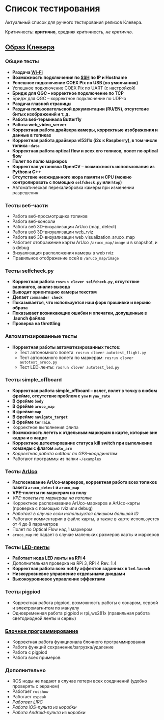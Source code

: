 # Список тестирования

Актуальный список для ручного тестирования релизов Клевера.

Критичность: **критично**, средняя критичность, *не критично*.

## [Образ Клевера](image.md)

### Общие тесты

* **Раздача [Wi-Fi](wifi.md)**
* **Возможность подключения по [SSH](ssh.md) по IP и Hostname**
* **Успешное подключение COEX Pix по USB (по умолчанию)**
* Успешное подключение COEX Pix по UART (с настройкой)
* **Бридж для QGC – корректное подключение по TCP**
* Бридж для QGC – корректное подключение по UDP-b
* **Раздача главной страницы**
* **Раздача пользовательской документации (RU/EN), отсутствие битых изображений и т. д.**
* **Работа веб-терминала Butterfly**
* **Работа web_video_server**
* **Корректная работа драйвера камеры, корректные изображения и данные в топиках**
* **Корректная работа драйвера vl53l1x (i2c к Raspberry), в том числе топика `~data`**
* **Корректная работа optical flow и всех его топиков, полет по optical flow**
* **Полет по полю маркеров**
* **Корректная установка OpenCV – возможность использования из Python и C++**
* **Отсутствие неожиданного жора памяти и CPU (можно контролировать с помощью `selfcheck.py` или `htop`)**
* Автоматическая перекалибровка камеры при изменении разрешения

### Тесты веб-части

* Работа веб-просмотрщика топиков
* Работа веб-консоли
* Работа веб 3D-визуализации ArUco (map, detect)
* Работа веб 3D-визуализации web_rviz
* Работа веб 3D-визуализации web_visualization_aruco_map
* Работает отображение карты ArUco `/aruco_map/image` и в snapshot, и в debug
* Визуализация расположения камеры в web rviz
* Правильное отображение осей в `/aruco_map/image`

### Тесты selfcheck.py

* **Корректная работа `rosrun clover selfcheck.py`, отсутствие варнингов, анализ вывода**
* **Выводит ориентацию камеры текстом**
* **Делает `commander check`**
* **Показывается, что используется наш форк прошивки и версию образа**
* **Показывает возникающие ошибки и опечатки, допущенные в .launch файлах**
* **Проверка на throttling**

### Автоматизированные тесты

* **Корректная работы автоматизированных тестов**:
  * Тест автономного полета: `rosrun clover autotest_flight.py`
  * Тест автономного полета по маркерам: `rosrun clover autotest_aruco.py`
  * Тест LED-ленты: `rosrun clover autotest_led.py`

### Тесты simple_offboard

* **Корректная работа simple_offboard – взлет, полет в точку в любом фрейме, отсутствие проблем с `yaw` и `yaw_rate`**
* **В фрейме `body`**
* **В фрейме `aruco_map`**
* **В фрейме `map`**
* **В фрейме `navigate_target`**
* **В фрейме `terrain`**.
* Корректное выполнения флипа
* **Возможность лететь к отдельным маркерам в карте, которые вне кадра и в кадре**
* **Корректное детектирование статуса kill switch при выполнение команды с флагом `auto_arm`**
* *Корректная работа outdoor по GPS-координатам*
* Работают программы из папки `~/examples`

### Тесты [ArUco](aruco.md)

* **Распознавание ArUco-маркеров, корректная работа всех топиков пакета `aruco_detect` и `aruco_map`**
* **VPE-полеты по маркерам на полу**
* *VPE-полеты по маркерам на потолке*
* Корректное распознавание ArUco-маркеров и ArUco-карты (проверка с помощью rviz или debug)
* *Работает в случае если используется слишком большой ID*
* Работают комментарии в файле карты, а также в карте используется от 4 до 8 параметров
* Полет по Optical Flow над 1 маркером
* `aruco_map` не падает в случае маленьких размеров карты и маркеров

### Тесты [LED-ленты](leds.md)

* **Работает нода LED ленты на RPi 4**
* Дополнительная проверка на RPi 3, RPi 4 Rev. 1.4
* **Корректная работа всех notify эффектов заданных в `led.launch`**
* **Низкоуровневое управление отдельными диодами**
* **Высокоуровневое управление эффектами**

### Тесты [pigpiod](gpio.md)

* Корректная работа pigpiod, возможность работы с сонаром, сервой и электромагнитом по мануалу
* Одновременная работа pigpiod и rpi_ws281x (правильная работа светодиодной ленты и сервы)

### [Блочное программирование](blocks.md)

* Корректная работа функционала блочного программирования
* Работа функций сохранение/загрузка/удаление
* Работа с pigpiod
* Работа всех примеров

### Дополнительно

* ROS ноды не падают в случае потери всех соединений (удобно проверять с экраном)
* Работает `rosshow`
* Работает `espeak`
* *Работает LIRC*
* *Работа iOS-пульта из коробки*
* *Работа Android-пульта из коробки*
